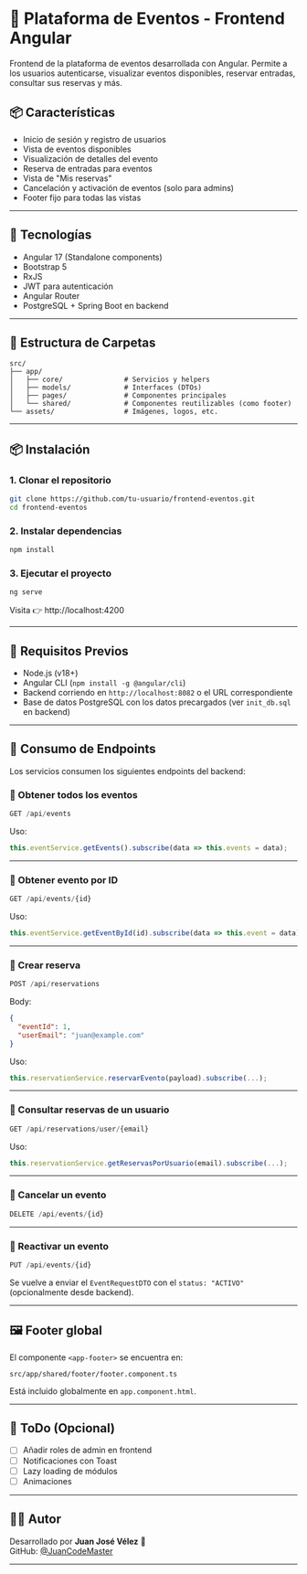 # 🎉 Plataforma de Eventos - Frontend Angular

Frontend de la plataforma de eventos desarrollada con Angular. Permite a los usuarios autenticarse, visualizar eventos disponibles, reservar entradas, consultar sus reservas y más.

## 📦 Características

- Inicio de sesión y registro de usuarios
- Vista de eventos disponibles
- Visualización de detalles del evento
- Reserva de entradas para eventos
- Vista de "Mis reservas"
- Cancelación y activación de eventos (solo para admins)
- Footer fijo para todas las vistas

---

## 🚀 Tecnologías

- Angular 17 (Standalone components)
- Bootstrap 5
- RxJS
- JWT para autenticación
- Angular Router
- PostgreSQL + Spring Boot en backend

---

## 📁 Estructura de Carpetas

```
src/
├── app/
│   ├── core/               # Servicios y helpers
│   ├── models/             # Interfaces (DTOs)
│   ├── pages/              # Componentes principales
│   └── shared/             # Componentes reutilizables (como footer)
└── assets/                 # Imágenes, logos, etc.
```

---

## 📦 Instalación

### 1. Clonar el repositorio

```bash
git clone https://github.com/tu-usuario/frontend-eventos.git
cd frontend-eventos
```

### 2. Instalar dependencias

```bash
npm install
```

### 3. Ejecutar el proyecto

```bash
ng serve
```

Visita 👉 http://localhost:4200

---

## 🔐 Requisitos Previos

- Node.js (v18+)
- Angular CLI (`npm install -g @angular/cli`)
- Backend corriendo en `http://localhost:8082` o el URL correspondiente
- Base de datos PostgreSQL con los datos precargados (ver `init_db.sql` en backend)

---

## 📲 Consumo de Endpoints

Los servicios consumen los siguientes endpoints del backend:

### 🔹 Obtener todos los eventos

```ts
GET /api/events
```

Uso:

```ts
this.eventService.getEvents().subscribe(data => this.events = data);
```

---

### 🔹 Obtener evento por ID

```ts
GET /api/events/{id}
```

Uso:

```ts
this.eventService.getEventById(id).subscribe(data => this.event = data);
```

---

### 🔹 Crear reserva

```ts
POST /api/reservations
```

Body:

```json
{
  "eventId": 1,
  "userEmail": "juan@example.com"
}
```

Uso:

```ts
this.reservationService.reservarEvento(payload).subscribe(...);
```

---

### 🔹 Consultar reservas de un usuario

```ts
GET /api/reservations/user/{email}
```

Uso:

```ts
this.reservationService.getReservasPorUsuario(email).subscribe(...);
```

---

### 🔹 Cancelar un evento

```ts
DELETE /api/events/{id}
```

---

### 🔹 Reactivar un evento

```ts
PUT /api/events/{id}
```

Se vuelve a enviar el `EventRequestDTO` con el `status: "ACTIVO"` (opcionalmente desde backend).

---

## 🖼️ Footer global

El componente `<app-footer>` se encuentra en:

```
src/app/shared/footer/footer.component.ts
```

Está incluido globalmente en `app.component.html`.

---

## 🧪 ToDo (Opcional)

- [ ] Añadir roles de admin en frontend
- [ ] Notificaciones con Toast
- [ ] Lazy loading de módulos
- [ ] Animaciones

---

## 🧑‍💻 Autor

Desarrollado por **Juan José Vélez** 🧠  
GitHub: [@JuanCodeMaster](https://github.com/JuanCodeMaster)

---
